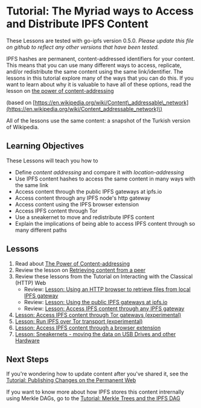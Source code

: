 # Tutorial: The Myriad ways to Access and Distribute IPFS Content

These Lessons are tested with go-ipfs version 0.5.0. _Please update this file on github to reflect any other versions that have been tested._

IPFS hashes are permanent, content-addressed identifiers for your content. This means that you can use many different ways to access, replicate, and/or redistribute the same content using the same link/identifier. The lessons in this tutorial explore many of the ways that you can do this. If you want to learn about why it is valuable to have all of these options, read the lesson on [the power of content-addressing](power-of-content-addressing.md)

\(based on [https://en.wikipedia.org/wiki/Content\_addressable\_network](https://en.wikipedia.org/wiki/Content_addressable_network)\)

All of the lessons use the same content: a snapshot of the Turkish version of Wikipedia.

## Learning Objectives

These Lessons will teach you how to

* Define _content addressing_ and compare it with _location-addressing_
* Use IPFS content hashes to access the same content in many ways with the same link
* Access content through the public IPFS gateways at ipfs.io
* Access content through any IPFS node's http gateway
* Access content using the IPFS browser extension
* Access IPFS content through Tor
* Use a sneakernet to move and redistribute IPFS content
* Explain the implications of being able to access IPFS content through so many different paths

## Lessons

1. Read about [The Power of Content-addressing](power-of-content-addressing.md)
2. Review the lesson on [Retrieving content from a peer]()
3. Review these lessons from the Tutorial on Interacting with the Classical \(HTTP\) Web
   * Review: [Lesson: Using an HTTP browser to retrieve files from local IPFS gateway]()
   * Review: [Lesson: Using the public IPFS gateways at ipfs.io]()
   * Review: [Lesson: Access IPFS content through any IPFS gateway](../classical-web/other-gateways.md)
4. [Lesson: Access IPFS content through Tor gateways \(experimental\)](tor-gateways.md)
5. [Lesson: Run IPFS over Tor transport \(experimental\)](tor-transport.md)
6. [Lesson: Access IPFS content through a browser extension](browser-extension.md)
7. [Lesson: Sneakernets - moving the data on USB Drives and other Hardware](sneakernets.md)

## Next Steps

If you're wondering how to update content after you've shared it, see the [Tutorial: Publishing Changes on the Permanent Web](../publishing-changes/)

If you want to know more about how IPFS stores this content intrernally using Merkle DAGs, go to the [Tutorial: Merkle Trees and the IPFS DAG](../ipfs-dag/)


